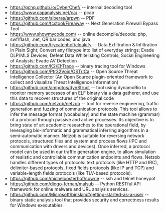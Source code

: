 * https://gchq.github.io/CyberChef/ -- internal decoding tool
* https://www.capanalysis.net/ca/ -- pcap
* https://github.com/siberas/arpwn -- PDF
* https://github.com/tcstool/Fireaway -- Next Generation Firewall Bypass Tool
* https://www.showmycode.com/ -- online decompile/decode: php, swf/flash, .net, QR bar codes, and java
* https://github.com/trycatchhcf/cloakify -- Data Exfiltration & Infiltration In Plain Sight; Convert any filetype into list of everyday strings; Evade DLP/MLS Devices; Defeat Data Whitelisting Controls; Social Engineering of Analysts; Evade AV Detection
* https://github.com/K2/EhTrace -- binary tracing tool for Windows
* https://github.com/Ptr32Void/OSTrICa -- Open Source Threat Intelligence Collector (An Open Source plugin-oriented framework to collect and visualize Threat Intelligence Information)
* https://github.com/ampotos/dynStruct -- tool using dynamoRio to monitor memory accesses of an ELF binary via a data gatherer, and use this data to recover structures of the original code
* https://github.com/netzob/netzob -- tool for reverse engineering, traffic generation and fuzzing of communication protocols. This tool allows to infer the message format (vocabulary) and the state machine (grammar) of a protocol through passive and active processes. Its objective is to bring state of art academic researches to the operational field, by leveraging bio-informatic and grammatical inferring algorithms in a semi-automatic manner. Netzob is suitable for reversing network protocols, structured files and system and process flows (IPC and communication with drivers and devices). Once inferred, a protocol model can be used in our traffic generation engine, to allow simulation of realistic and controllable communication endpoints and flows. Netzob handles different types of protocols: text protocols (like HTTP and IRC), delimiter-based protocols, fixed fields protocols (like IP and TCP) and variable-length fields protocols (like TLV-based protocols).
* https://github.com/micheloosterhof/cowrie -- ssh and telnet honeypot
* https://github.com/diogo-fernan/malsub -- Python RESTful API framework for online malware and URL analysis services.
* https://github.com/Microsoft/binskim#getting-started-as-a-user -- binary static analysis tool that provides security and correctness results for Windows executables
